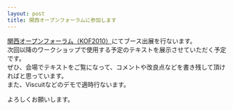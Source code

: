 ```yaml
---
layout: post
title: 関西オープンフォーラムに参加します
---
```


[関西オープンフォーラム（KOF2010）](http://k-of.jp/2010/index.html)にてブース出展を行ないます。  
次回以降のワークショップで使用する予定のテキストを展示させていただく予定です。  
ぜひ、会場でテキストをご覧になって、コメントや改良点などを書き残して頂ければと思っています。  
また、Viscuitなどのデモで適時行ないます。  

よろしくお願いします。  

